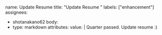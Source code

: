 name: Update Resume
title: "Update Resume "
labels: ["enhancement"]
assignees:

- shotanakano62
  body:
- type: markdown
  attributes:
  value: |
  Quarter passed. Update resume :)
